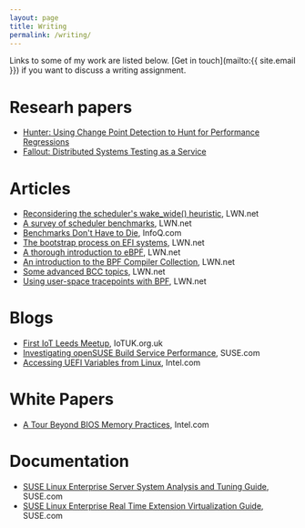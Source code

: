 ```yaml
---
layout: page
title: Writing
permalink: /writing/
---
```


Links to some of my work are listed below. [Get in touch](mailto:{{ site.email }}) if you want to discuss a writing assignment.


# Researh papers

 - [Hunter: Using Change Point Detection to Hunt for Performance Regressions](https://arxiv.org/abs/2301.03034)
 - [Fallout: Distributed Systems Testing as a Service](https://arxiv.org/abs/2110.05543)

# Articles <a name="articles"></a> #
 - [Reconsidering the scheduler's wake_wide() heuristic](https://lwn.net/SubscriberLink/728942/2550809e7d19583d/), LWN.net
 - [A survey of scheduler benchmarks](https://lwn.net/SubscriberLink/725238/904b69ce929e5758/), LWN.net
 - [Benchmarks Don't Have to Die](https://www.infoq.com/articles/traditional-benchmark-lifespan), InfoQ.com
 - [The bootstrap process on EFI systems](https://lwn.net/Articles/632528/), LWN.net
 - [A thorough introduction to eBPF](https://lwn.net/Articles/740157/), LWN.net
 - [An introduction to the BPF Compiler Collection](https://lwn.net/Articles/742082/), LWN.net
 - [Some advanced BCC topics](https://lwn.net/Articles/747640/), LWN.net
 - [Using user-space tracepoints with BPF](https://lwn.net/Articles/753601/), LWN.net

# Blogs <a name="blogs"></a> #
 - [First IoT Leeds Meetup](https://iotuk.org.uk/first-iot-leeds-meetup/), IoTUK.org.uk
 - [Investigating openSUSE Build Service Performance](https://www.suse.com/communities/blog/investigating-opensuse-build-service-performance/), SUSE.com
 - [Accessing UEFI Variables from Linux](http://firmware.intel.com/blog/accessing-uefi-variables-linux), Intel.com

# White Papers <a name="whitepapers"></a> #
 - [A Tour Beyond BIOS Memory Practices](https://firmware.intel.com/sites/default/files/resources/A_Tour_Beyond_BIOS_Memory_Practices_with_UEFI.pdf), Intel.com

# Documentation <a name="documentation"></a> #
 - [SUSE Linux Enterprise Server System Analysis and Tuning Guide](https://www.suse.com/documentation/sles-12/singlehtml/book_sle_tuning/book_sle_tuning.html#cha.tuning.taskscheduler), SUSE.com
 - [SUSE Linux Enterprise Real Time Extension Virtualization Guide](https://www.suse.com/documentation/slerte-12/book_slert_qs/data/art_slert_virtguide.html), SUSE.com
